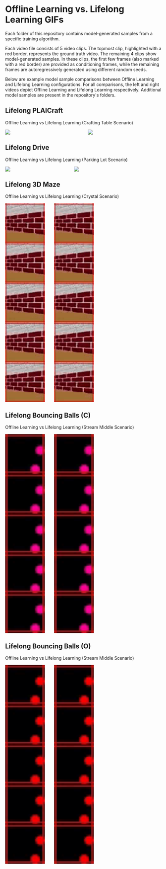 # Offline Learning vs. Lifelong Learning GIFs

Each folder of this repository contains model-generated samples from a specific training algorithm.

Each video file consists of 5 video clips. The topmost clip, highlighted with a red border, represents the ground truth video.
The remaining 4 clips show model-generated samples. In these clips, the first few frames (also marked with a red border) are provided as conditioning frames, while the remaining frames are autoregressively generated using different random seeds.

Below are example model sample comparisons between Offline Learning and Lifelong Learning configurations.
For all comparisons, the left and right videos depict Offline Learning and Lifelong Learning respectively.
Additional model samples are present in the repository's folders.

## Lifelong PLAICraft

Offline Learning vs Lifelong Learning (Crafting Table Scenario)  
  <div style="display: flex; gap: 30px;">
    <img src="./Lifelong%20PLAICraft/craftingtable/Offline%20Learning.gif" width="320" />
    <img src="./Lifelong%20PLAICraft/craftingtable/Lifelong%20Learning.gif" width="320" />
  </div>

## Lifelong Drive

Offline Learning vs Lifelong Learning (Parking Lot Scenario)  
  <!-- <div style="display: flex; gap: 30px;">
    <img src="./Lifelong%20Drive/parkinglot/Offline%20Learning.gif" width="192" />
    <img src="./Lifelong%20Drive/parkinglot/Lifelong%20Learning.gif" width="192" />
  </div> -->
  <div style="display: flex; gap: 30px;">
    <img src="./LifelongDrive/parkinglot/OfflineLearning.gif" width="192" />
    <img src="./LifelongDrive/parkinglot/LifelongLearning.gif" width="192" />
  </div>

## Lifelong 3D Maze

Offline Learning vs Lifelong Learning (Crystal Scenario)  
  <div style="display: flex; gap: 30px;">
    <img src="./Lifelong%203D%20Maze/crystal/Offline%20Learning.gif" width="128" />
    <img src="./Lifelong%203D%20Maze/crystal/Lifelong%20Learning.gif" width="128" />
  </div>

## Lifelong Bouncing Balls (C)

Offline Learning vs Lifelong Learning (Stream Middle Scenario)  
  <div style="display: flex; gap: 30px;">
    <img src="./Lifelong%20Bouncing%20Balls%20C/stream_middle/Offline%20Learning.gif" width="128" />
    <img src="./Lifelong%20Bouncing%20Balls%20C/stream_middle/Lifelong%20Learning.gif" width="128" />
  </div>

## Lifelong Bouncing Balls (O)

Offline Learning vs Lifelong Learning (Stream Middle Scenario)  
  <div style="display: flex; gap: 30px;">
    <img src="./Lifelong%20Bouncing%20Balls%20O/stream_middle/Offline%20Learning.gif" width="128" />
    <img src="./Lifelong%20Bouncing%20Balls%20O/stream_middle/Lifelong%20Learning.gif" width="128" />
  </div>

